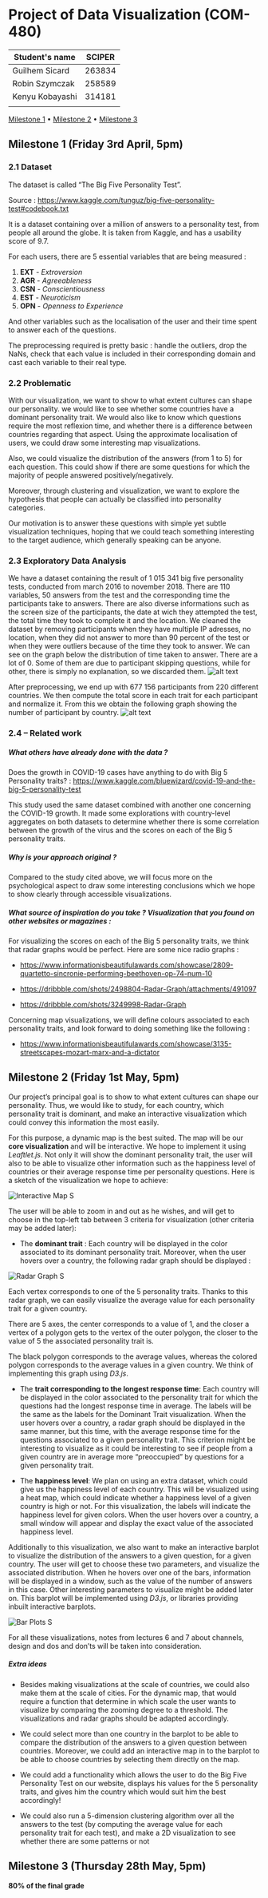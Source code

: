 # Project of Data Visualization (COM-480)

| Student's name | SCIPER |
| -------------- | ------ |
| Guilhem Sicard | 263834 |
| Robin Szymczak | 258589 |
| Kenyu Kobayashi| 314181 |
| | |

[Milestone 1](#milestone-1-friday-3rd-april-5pm) • [Milestone 2](#milestone-2-friday-1st-may-5pm) • [Milestone 3](#milestone-3-thursday-28th-may-5pm)

## Milestone 1 (Friday 3rd April, 5pm)

### 2.1 Dataset
  
The dataset is called “The Big Five Personality Test”. 

Source : https://www.kaggle.com/tunguz/big-five-personality-test#codebook.txt

It is a dataset containing over a million of answers to a personality test, from people all around the globe. It is taken from Kaggle, and has a usability score of 9.7.

For each users, there are 5 essential variables that are being measured :

1. **EXT** - *Extroversion*
2. **AGR** - *Agreeableness*
3. **CSN** - *Conscientiousness*
4. **EST** - *Neuroticism*
5. **OPN** - *Openness to Experience*

And other variables such as the localisation of the user and their time spent to answer each of the questions.

The preprocessing required is pretty basic : handle the outliers, drop the NaNs, check that each value is included in their corresponding domain and cast each variable to their real type.

### 2.2 Problematic

With our visualization, we want to show to what extent cultures can shape our personality.  we would like to see whether some countries have a dominant personality trait. We would also like to know which questions require the most reflexion time, and whether there is a difference between countries regarding that aspect. Using the approximate localisation of users, we could draw some interesting map visualizations.

Also, we could visualize the distribution of the answers (from 1 to 5) for each question. This could show if there are some questions for which the majority of people answered positively/negatively.

Moreover, through clustering and visualization, we want to explore the hypothesis that people can actually be classified into personality categories.

Our motivation is to answer these questions with simple yet subtle visualization techniques, hoping that we could teach something interesting to the target audience, which generally speaking can be anyone.

### 2.3 Exploratory Data Analysis

We have a dataset containing the result of 1 015 341 big five personality tests, conducted from march 2016 to november 2018. There are 110 variables, 50 answers from the test and the corresponding time the participants take to answers. There are also diverse informations such as the screen size of the participants, the date at wich they attempted the test, the total time they took to complete it and the location. 
We cleaned the dataset by removing participants when they have multiple IP adresses, no location, when they did not answer to more than 90 percent of the test or when they were outliers because of the time they took to answer. 
We can see on the graph below the distribution of time taken to answer. There are a lot of 0. Some of them are due to participant skipping questions, while for other, there is simply no explanation, so we discarded them.
![alt text](https://github.com/com-480-data-visualization/com-480-project-tadaviz/blob/master/times.jpeg)

After preprocessing, we end up with 677 156 participants from 220 different countries. We then compute the total score in each trait for each participant and normalize it. From this we obtain the following graph showing the number of participant by country.
![alt text](https://github.com/com-480-data-visualization/com-480-project-tadaviz/blob/master/country.jpeg)

### 2.4 – Related work

##### What others have already done with the data ?

Does the growth in COVID-19 cases have anything to do with Big 5 Personality traits? : https://www.kaggle.com/bluewizard/covid-19-and-the-big-5-personality-test

This study used the same dataset combined with another one concerning the COVID-19 growth. It made some explorations with country-level aggregates on both datasets to determine whether there is some correlation between the growth of the virus and the scores on each of the Big 5 personality traits.

##### Why is your approach original ?

Compared to the study cited above, we will focus more on the psychological aspect to draw some interesting conclusions which we hope to show clearly through accessible visualizations.

##### What source of inspiration do you take ? Visualization that you found on other websites or magazines :

For visualizing the scores on each of the Big 5 personality traits, we think that radar graphs would be perfect. 
Here are some nice radio graphs :

- https://www.informationisbeautifulawards.com/showcase/2809-quartetto-sincronie-performing-beethoven-op-74-num-10

- https://dribbble.com/shots/2498804-Radar-Graph/attachments/491097

- https://dribbble.com/shots/3249998-Radar-Graph

Concerning map visualizations, we will define colours associated to each personality traits, and look forward to doing something like the following :

- https://www.informationisbeautifulawards.com/showcase/3135-streetscapes-mozart-marx-and-a-dictator



## Milestone 2 (Friday 1st May, 5pm)

  Our project’s principal goal is to show to what extent cultures can shape our personality. Thus, we would like to study, for each country, which personality trait is dominant, and make an interactive visualization which could convey this information the most easily. 

For this purpose, a dynamic map is the best suited. The map will be our **core visualization** and will be interactive. We hope to implement it using *Leaftlet.js*. Not only it will show the dominant personality trait, the user will also to be able to visualize other information such as the happiness level of countries or their average response time per personality questions. Here is a sketch of the visualization we hope to achieve: 

![Interactive Map S](https://user-images.githubusercontent.com/36303330/80799084-377d1e00-8ba6-11ea-82e5-91212d5872ed.png)

The user will be able to zoom in and out as he wishes, and will get to choose in the top-left tab between 3 criteria for visualization (other criteria may be added later): 

- The **dominant trait** : Each country will be displayed in the color associated to its dominant personality trait. Moreover, when the user hovers over a country, the following radar graph should be displayed :  

![Radar Graph S](https://user-images.githubusercontent.com/36303330/80799089-3b10a500-8ba6-11ea-8abe-004ed2034050.jpg)

Each vertex corresponds to one of the 5 personality traits. Thanks to this radar graph, we can easily visualize the average value for each personality trait for a given country.  

There are 5 axes, the center corresponds to a value of 1, and the closer a vertex of a polygon gets to the vertex of the outer polygon, the closer to the value of 5 the associated personality trait is. 
 
The black polygon corresponds to the average values, whereas the colored polygon corresponds to the average values in a given country. We think of implementing this graph using *D3.js*.
 
- The **trait corresponding to the longest response time**: Each country will be displayed in the color associated to the personality trait for which the questions had the longest response time in average. The labels will be the same as the labels for the Dominant Trait visualization. When the user hovers over a country, a radar graph should be displayed in the same manner, but this time, with the average response time for the questions associated to a given personality trait. This criterion might be interesting to visualize as it could be interesting to see if people from a given country are in average more “preoccupied” by questions for a given personality trait. 

- The **happiness level**: We plan on using an extra dataset, which could give us the happiness level of each country. This will be visualized using a heat map, which could indicate whether a happiness level of a given country is high or not. For this visualization, the labels will indicate the happiness level for given colors. When the user hovers over a country, a small window will appear and display the exact value of the associated happiness level. 

Additionally to this visualization, we also want to make an interactive barplot to visualize the distribution of the answers to a given question, for a given country. The user will get to choose these two parameters, and visualize the associated distribution. When he hovers over one of the bars, information will be displayed in a window, such as the value of the number of answers in this case.  Other interesting parameters to visualize might be added later on. This barplot will be implemented using *D3.js*, or libraries providing inbuilt interactive barplots. 
 
![Bar Plots S](https://user-images.githubusercontent.com/36303330/80799086-3946e180-8ba6-11ea-9ac9-eb2742568b61.png)

For all these visualizations, notes from lectures 6 and 7 about channels, design and dos and don’ts will be taken into consideration. 

##### Extra ideas 

- Besides making visualizations at the scale of countries, we could also make them at the scale of cities. For the dynamic map, that would require a function that determine in which scale the user wants to visualize by comparing the zooming degree to a threshold. The visualizations and radar graphs should be adapted accordingly. 

- We could select more than one country in the barplot to be able to compare the distribution of the answers to a given question between countries. Moreover, we could add an interactive map in to the barplot to be able to choose countries by selecting them directly on the map. 

- We could add a functionality which allows the user to do the Big Five Personality Test on our website,  displays his values for the 5 personality traits, and gives him the country which would suit him the best accordingly! 

- We could also run a 5-dimension clustering algorithm over all the answers to the test (by computing the average value for each personality trait for each test), and make a 2D visualization to see whether there are some patterns or not

## Milestone 3 (Thursday 28th May, 5pm)

**80% of the final grade**

